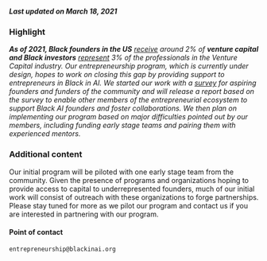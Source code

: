 ##### Last updated on March 18, 2021

### Highlight
*__As of 2021, Black founders in the US__ [receive](https://about.crunchbase.com/2020-diversity-spotlight-report/) around 2% of __venture capital and Black investors__ [represent](https://www.blckvc.com/) 3% of the professionals in the Venture Capital industry. Our entrepreneurship program, which is currently under design, hopes to work on closing this gap by providing support to entrepreneurs in Black in AI. We started our work with a [survey](https://forms.gle/FP5UDayriEGaScPr6) for aspiring founders and funders of the community and will release a report based on the survey to enable other members of the entrepreneurial ecosystem to support Black AI founders and foster collaborations. We then plan on implementing our program based on major difficulties pointed out by our members, including funding early stage teams and pairing them with experienced mentors.*


### Additional content
Our initial program will be piloted with one early stage team from the community. Given the presence of programs and organizations hoping to provide access to capital to underrepresented founders, much of our initial work will consist of outreach with these organizations to forge partnerships. Please stay tuned for more as we pilot our program and contact us if you are interested in partnering with our program.


#### Point of contact
`entrepreneurship@blackinai.org`
